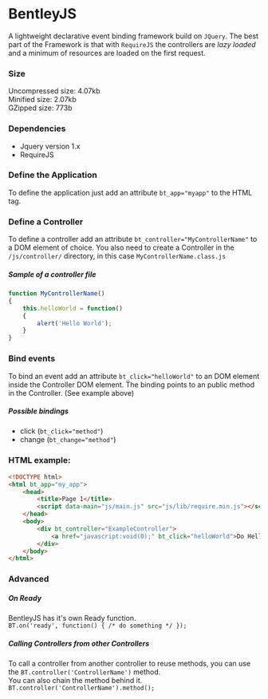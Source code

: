 # BentleyJS
A lightweight declarative event binding framework build on `JQuery`. The best part of the Framework is that with `RequireJS` the controllers are *lazy loaded* and a minimum of resources are loaded on the first request. 

### Size
Uncompressed size: 4.07kb  
Minified size: 2.07kb  
GZipped size: 773b  

### Dependencies
* Jquery version 1.x
* RequireJS

### Define the Application
To define the application just add an attribute `bt_app="myapp"` to the HTML tag.

### Define a Controller
To define a controller add an attribute `bt_controller="MyControllerName"` to a DOM element of choice.
You also need to create a Controller in the `/js/controller/` directory, in this case `MyControllerName.class.js`

##### Sample of a controller file

``` js
function MyControllerName()
{
    this.helloWorld = function()
    {
        alert('Hello World');
    }
}
```

### Bind events
To bind an event add an attribute `bt_click="helloWorld"` to an DOM element inside the Controller DOM element.
The binding points to an public method in the Controller. (See example above)

##### Possible bindings
* click (`bt_click="method"`)
* change (`bt_change="method"`)

### HTML example:

``` html
<!DOCTYPE html>
<html bt_app="my_app">
    <head>
        <title>Page 1</title>
        <script data-main="js/main.js" src="js/lib/require.min.js"></script>
    </head>
    <body>
        <div bt_controller="ExampleController">
            <a href="javascript:void(0);" bt_click="helloWorld">Do Hello World</a>
        </div>
    </body>
</html>
```

### Advanced

##### On Ready
BentleyJS has it's own Ready function.  
`BT.on('ready', function() { /* do something */ });`

##### Calling Controllers from other Controllers
To call a controller from another controller to reuse methods, you can use the `BT.controller('ControllerName')` method.  
You can also chain the method behind it. `BT.controller('ControllerName').method();`
